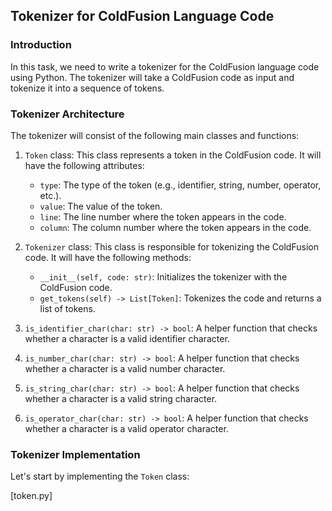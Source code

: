 ## Tokenizer for ColdFusion Language Code

### Introduction
In this task, we need to write a tokenizer for the ColdFusion language code using Python. The tokenizer will take a ColdFusion code as input and tokenize it into a sequence of tokens.

### Tokenizer Architecture
The tokenizer will consist of the following main classes and functions:

1. `Token` class: This class represents a token in the ColdFusion code. It will have the following attributes:
   - `type`: The type of the token (e.g., identifier, string, number, operator, etc.).
   - `value`: The value of the token.
   - `line`: The line number where the token appears in the code.
   - `column`: The column number where the token appears in the code.

2. `Tokenizer` class: This class is responsible for tokenizing the ColdFusion code. It will have the following methods:
   - `__init__(self, code: str)`: Initializes the tokenizer with the ColdFusion code.
   - `get_tokens(self) -> List[Token]`: Tokenizes the code and returns a list of tokens.

3. `is_identifier_char(char: str) -> bool`: A helper function that checks whether a character is a valid identifier character.

4. `is_number_char(char: str) -> bool`: A helper function that checks whether a character is a valid number character.

5. `is_string_char(char: str) -> bool`: A helper function that checks whether a character is a valid string character.

6. `is_operator_char(char: str) -> bool`: A helper function that checks whether a character is a valid operator character.

### Tokenizer Implementation
Let's start by implementing the `Token` class:

[token.py]
